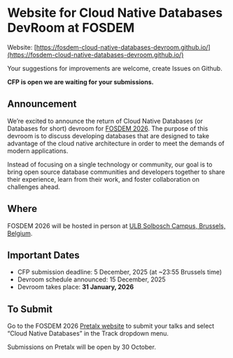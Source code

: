 # Website for Cloud Native Databases DevRoom at FOSDEM

Website: [https://fosdem-cloud-native-databases-devroom.github.io/](https://fosdem-cloud-native-databases-devroom.github.io/)

Your suggestions for improvements are welcome, create Issues on Github.

**CFP is open we are waiting for your submissions.**

## Announcement

We’re excited to announce the return of Cloud Native Databases (or Databases for short) devroom for [FOSDEM 2026](https://fosdem.org/2026/). The purpose of this devroom is to discuss developing databases that are designed to take advantage of the cloud native architecture in order to meet the demands of modern applications.

Instead of focusing on a single technology or community, our goal is to
bring open source database communities and developers together to share
their experience, learn from their work, and foster collaboration on
challenges ahead.

## Where

FOSDEM 2026 will be hosted in person at [ULB Solbosch Campus, Brussels, Belgium](https://fosdem.org/2026/practical/transportation/).

## Important Dates

*   CFP submission deadline: 5 December, 2025 (at ~23:55 Brussels time)
*   Devroom schedule announced: 15 December, 2025
*   Devroom takes place: **31 January, 2026**

## To Submit

Go to the FOSDEM 2026 [Pretalx website](https://pretalx.fosdem.org/fosdem-2026/cfp) to submit your talks and
select “Cloud Native Databases” in the Track dropdown menu. 

Submissions on Pretalx will be open by 30 October.
